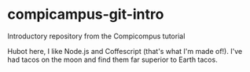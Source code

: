 # compicampus-git-intro
Introductory repository from the Compicompus tutorial


Hubot here, I like Node.js and Coffescript (that's what I'm made of!).
I've had tacos on the moon and find them far superior to Earth tacos.
